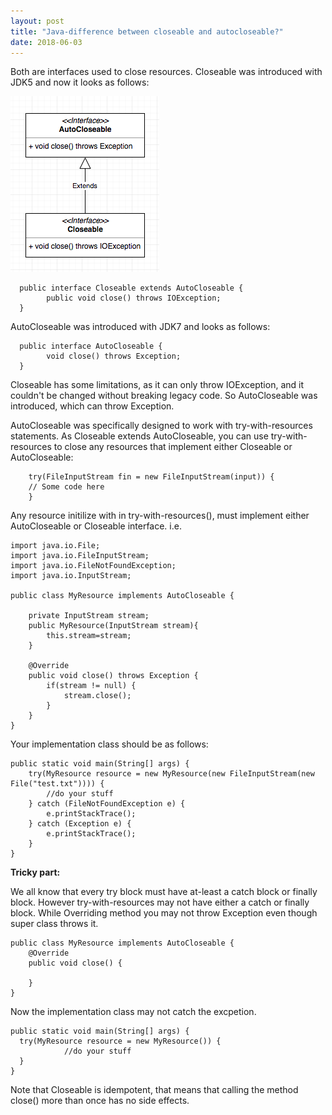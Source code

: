 ```yaml
---
layout: post
title: "Java-difference between closeable and autocloseable?"
date: 2018-06-03
---
```


Both are interfaces used to close resources. Closeable was introduced with JDK5 and now it looks as follows:

![Alt](/../images/java/closablevsautoclosable.png "closeableVSautocloseable")
~~~~
  public interface Closeable extends AutoCloseable {
  		public void close() throws IOException;
  }
~~~~

AutoCloseable was introduced with JDK7 and looks as follows:

~~~~
  public interface AutoCloseable {
  		void close() throws Exception;
  }
~~~~

Closeable has some limitations, as it can only throw IOException, and it couldn't be changed without breaking legacy code. So AutoCloseable was introduced, which can throw Exception.

AutoCloseable was specifically designed to work with try-with-resources statements. As Closeable extends AutoCloseable, you can use try-with-resources to close any resources that implement either Closeable or AutoCloseable:

~~~~
	try(FileInputStream fin = new FileInputStream(input)) {
	// Some code here
	}
~~~~

Any resource initilize with in try-with-resources(), must implement either AutoCloseable or Closeable interface.
i.e.
~~~~
import java.io.File;
import java.io.FileInputStream;
import java.io.FileNotFoundException;
import java.io.InputStream;

public class MyResource implements AutoCloseable {

    private InputStream stream;
    public MyResource(InputStream stream){
        this.stream=stream;
    }

    @Override
    public void close() throws Exception {
        if(stream != null) {
            stream.close();
        }
    }
}
~~~~

Your implementation class should be as follows:

~~~~
public static void main(String[] args) {
    try(MyResource resource = new MyResource(new FileInputStream(new File("test.txt")))) {
        //do your stuff
    } catch (FileNotFoundException e) {
        e.printStackTrace();
    } catch (Exception e) {
        e.printStackTrace();
    }
}
~~~~

**Tricky part:**

We all know that every try block must have at-least a catch block or finally block. However try-with-resources may not have either a catch or finally block.
While Overriding method you may not throw Exception even though super class throws it.

~~~~
public class MyResource implements AutoCloseable {
    @Override
    public void close() {

    }
}
~~~~

Now the implementation class may not catch the excpetion.
~~~~
public static void main(String[] args) {
  try(MyResource resource = new MyResource()) {
            //do your stuff
  }
}
~~~~

Note that Closeable is idempotent, that means that calling the method close() more than once has no side effects.
